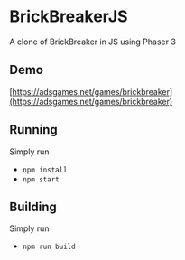 # BrickBreakerJS
A clone of BrickBreaker in JS using Phaser 3

## Demo
[https://adsgames.net/games/brickbreaker](https://adsgames.net/games/brickbreaker)

## Running
Simply run 
- ```npm install```
- ```npm start```


## Building
Simply run 
- ```npm run build```
